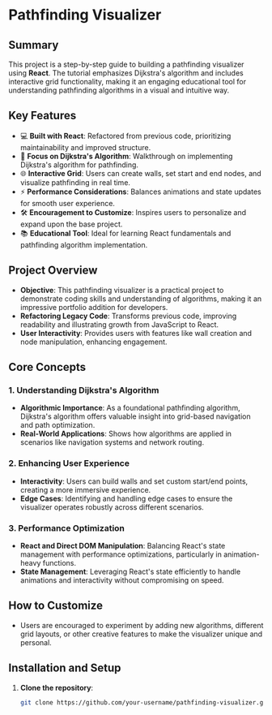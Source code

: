 # Pathfinding Visualizer

## Summary
This project is a step-by-step guide to building a pathfinding visualizer using **React**. The tutorial emphasizes Dijkstra's algorithm and includes interactive grid functionality, making it an engaging educational tool for understanding pathfinding algorithms in a visual and intuitive way.

## Key Features
- 💻 **Built with React**: Refactored from previous code, prioritizing maintainability and improved structure.
- 🧩 **Focus on Dijkstra's Algorithm**: Walkthrough on implementing Dijkstra's algorithm for pathfinding.
- 🌐 **Interactive Grid**: Users can create walls, set start and end nodes, and visualize pathfinding in real time.
- ⚡ **Performance Considerations**: Balances animations and state updates for smooth user experience.
- 🛠️ **Encouragement to Customize**: Inspires users to personalize and expand upon the base project.
- 📚 **Educational Tool**: Ideal for learning React fundamentals and pathfinding algorithm implementation.

## Project Overview
- **Objective**: This pathfinding visualizer is a practical project to demonstrate coding skills and understanding of algorithms, making it an impressive portfolio addition for developers.
- **Refactoring Legacy Code**: Transforms previous code, improving readability and illustrating growth from JavaScript to React.
- **User Interactivity**: Provides users with features like wall creation and node manipulation, enhancing engagement.

## Core Concepts
### 1. Understanding Dijkstra's Algorithm
   - **Algorithmic Importance**: As a foundational pathfinding algorithm, Dijkstra's algorithm offers valuable insight into grid-based navigation and path optimization.
   - **Real-World Applications**: Shows how algorithms are applied in scenarios like navigation systems and network routing.

### 2. Enhancing User Experience
   - **Interactivity**: Users can build walls and set custom start/end points, creating a more immersive experience.
   - **Edge Cases**: Identifying and handling edge cases to ensure the visualizer operates robustly across different scenarios.

### 3. Performance Optimization
   - **React and Direct DOM Manipulation**: Balancing React's state management with performance optimizations, particularly in animation-heavy functions.
   - **State Management**: Leveraging React's state efficiently to handle animations and interactivity without compromising on speed.

## How to Customize
   - Users are encouraged to experiment by adding new algorithms, different grid layouts, or other creative features to make the visualizer unique and personal.

## Installation and Setup
1. **Clone the repository**:
   ```bash
   git clone https://github.com/your-username/pathfinding-visualizer.git
